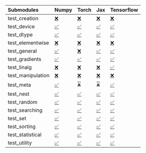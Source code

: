 | Submodules        | Numpy                                                                                                                           | Torch                                                                                                                           | Jax                                                                                                                             | Tensorflow                                                                                                                      |
|:------------------|:--------------------------------------------------------------------------------------------------------------------------------|:--------------------------------------------------------------------------------------------------------------------------------|:--------------------------------------------------------------------------------------------------------------------------------|:--------------------------------------------------------------------------------------------------------------------------------|
| test_creation     | <a href="https://github.com/unifyai/ivy/runs/7980624649?check_suite_focus=true" rel="noopener noreferrer" target="_blank">❌</a> | <a href="https://github.com/unifyai/ivy/runs/7980626545?check_suite_focus=true" rel="noopener noreferrer" target="_blank">❌</a> | <a href="https://github.com/unifyai/ivy/runs/7980628570?check_suite_focus=true" rel="noopener noreferrer" target="_blank">❌</a> | <a href="https://github.com/unifyai/ivy/runs/7980630619?check_suite_focus=true" rel="noopener noreferrer" target="_blank">❌</a> |
| test_device       | <a href="https://github.com/unifyai/ivy/runs/7980624767?check_suite_focus=true" rel="noopener noreferrer" target="_blank">✅</a> | <a href="https://github.com/unifyai/ivy/runs/7980626708?check_suite_focus=true" rel="noopener noreferrer" target="_blank">✅</a> | <a href="https://github.com/unifyai/ivy/runs/7980628727?check_suite_focus=true" rel="noopener noreferrer" target="_blank">✅</a> | <a href="https://github.com/unifyai/ivy/runs/7980630718?check_suite_focus=true" rel="noopener noreferrer" target="_blank">✅</a> |
| test_dtype        | <a href="https://github.com/unifyai/ivy/runs/7980624872?check_suite_focus=true" rel="noopener noreferrer" target="_blank">✅</a> | <a href="https://github.com/unifyai/ivy/runs/7980626837?check_suite_focus=true" rel="noopener noreferrer" target="_blank">✅</a> | <a href="https://github.com/unifyai/ivy/runs/7980628833?check_suite_focus=true" rel="noopener noreferrer" target="_blank">✅</a> | <a href="https://github.com/unifyai/ivy/runs/7980630846?check_suite_focus=true" rel="noopener noreferrer" target="_blank">✅</a> |
| test_elementwise  | <a href="https://github.com/unifyai/ivy/runs/7980624988?check_suite_focus=true" rel="noopener noreferrer" target="_blank">❌</a> | <a href="https://github.com/unifyai/ivy/runs/7980626957?check_suite_focus=true" rel="noopener noreferrer" target="_blank">❌</a> | <a href="https://github.com/unifyai/ivy/runs/7980628964?check_suite_focus=true" rel="noopener noreferrer" target="_blank">❌</a> | <a href="https://github.com/unifyai/ivy/runs/7980631020?check_suite_focus=true" rel="noopener noreferrer" target="_blank">❌</a> |
| test_general      | <a href="https://github.com/unifyai/ivy/runs/7980625106?check_suite_focus=true" rel="noopener noreferrer" target="_blank">✅</a> | <a href="https://github.com/unifyai/ivy/runs/7980627082?check_suite_focus=true" rel="noopener noreferrer" target="_blank">❌</a> | <a href="https://github.com/unifyai/ivy/runs/7980629106?check_suite_focus=true" rel="noopener noreferrer" target="_blank">✅</a> | <a href="https://github.com/unifyai/ivy/runs/7980631113?check_suite_focus=true" rel="noopener noreferrer" target="_blank">✅</a> |
| test_gradients    | <a href="https://github.com/unifyai/ivy/runs/7980625209?check_suite_focus=true" rel="noopener noreferrer" target="_blank">✅</a> | <a href="https://github.com/unifyai/ivy/runs/7980627196?check_suite_focus=true" rel="noopener noreferrer" target="_blank">✅</a> | <a href="https://github.com/unifyai/ivy/runs/7980629273?check_suite_focus=true" rel="noopener noreferrer" target="_blank">✅</a> | <a href="https://github.com/unifyai/ivy/runs/7980631196?check_suite_focus=true" rel="noopener noreferrer" target="_blank">✅</a> |
| test_linalg       | <a href="https://github.com/unifyai/ivy/runs/7980625294?check_suite_focus=true" rel="noopener noreferrer" target="_blank">❌</a> | <a href="https://github.com/unifyai/ivy/runs/7980627308?check_suite_focus=true" rel="noopener noreferrer" target="_blank">❌</a> | <a href="https://github.com/unifyai/ivy/runs/7980629387?check_suite_focus=true" rel="noopener noreferrer" target="_blank">❌</a> | <a href="https://github.com/unifyai/ivy/runs/7980631290?check_suite_focus=true" rel="noopener noreferrer" target="_blank">✅</a> |
| test_manipulation | <a href="https://github.com/unifyai/ivy/runs/7980625405?check_suite_focus=true" rel="noopener noreferrer" target="_blank">❌</a> | <a href="https://github.com/unifyai/ivy/runs/7980627429?check_suite_focus=true" rel="noopener noreferrer" target="_blank">❌</a> | <a href="https://github.com/unifyai/ivy/runs/7980629535?check_suite_focus=true" rel="noopener noreferrer" target="_blank">❌</a> | <a href="https://github.com/unifyai/ivy/runs/7980631376?check_suite_focus=true" rel="noopener noreferrer" target="_blank">❌</a> |
| test_meta         | <a href="https://github.com/unifyai/ivy/runs/7980625505?check_suite_focus=true" rel="noopener noreferrer" target="_blank">✅</a> | <a href="https://github.com/unifyai/ivy/runs/7980627533?check_suite_focus=true" rel="noopener noreferrer" target="_blank">⌛</a> | <a href="https://github.com/unifyai/ivy/runs/7980629673?check_suite_focus=true" rel="noopener noreferrer" target="_blank">⌛</a> | <a href="https://github.com/unifyai/ivy/runs/7980631479?check_suite_focus=true" rel="noopener noreferrer" target="_blank">✅</a> |
| test_nest         | <a href="https://github.com/unifyai/ivy/runs/7980625624?check_suite_focus=true" rel="noopener noreferrer" target="_blank">✅</a> | <a href="https://github.com/unifyai/ivy/runs/7980627653?check_suite_focus=true" rel="noopener noreferrer" target="_blank">✅</a> | <a href="https://github.com/unifyai/ivy/runs/7980629790?check_suite_focus=true" rel="noopener noreferrer" target="_blank">✅</a> | <a href="https://github.com/unifyai/ivy/runs/7980631590?check_suite_focus=true" rel="noopener noreferrer" target="_blank">✅</a> |
| test_random       | <a href="https://github.com/unifyai/ivy/runs/7980625760?check_suite_focus=true" rel="noopener noreferrer" target="_blank">✅</a> | <a href="https://github.com/unifyai/ivy/runs/7980627776?check_suite_focus=true" rel="noopener noreferrer" target="_blank">✅</a> | <a href="https://github.com/unifyai/ivy/runs/7980629912?check_suite_focus=true" rel="noopener noreferrer" target="_blank">✅</a> | <a href="https://github.com/unifyai/ivy/runs/7980631691?check_suite_focus=true" rel="noopener noreferrer" target="_blank">✅</a> |
| test_searching    | <a href="https://github.com/unifyai/ivy/runs/7980625871?check_suite_focus=true" rel="noopener noreferrer" target="_blank">✅</a> | <a href="https://github.com/unifyai/ivy/runs/7980627934?check_suite_focus=true" rel="noopener noreferrer" target="_blank">✅</a> | <a href="https://github.com/unifyai/ivy/runs/7980630030?check_suite_focus=true" rel="noopener noreferrer" target="_blank">✅</a> | <a href="https://github.com/unifyai/ivy/runs/7980631826?check_suite_focus=true" rel="noopener noreferrer" target="_blank">✅</a> |
| test_set          | <a href="https://github.com/unifyai/ivy/runs/7980625985?check_suite_focus=true" rel="noopener noreferrer" target="_blank">✅</a> | <a href="https://github.com/unifyai/ivy/runs/7980628120?check_suite_focus=true" rel="noopener noreferrer" target="_blank">✅</a> | <a href="https://github.com/unifyai/ivy/runs/7980630135?check_suite_focus=true" rel="noopener noreferrer" target="_blank">✅</a> | <a href="https://github.com/unifyai/ivy/runs/7980631942?check_suite_focus=true" rel="noopener noreferrer" target="_blank">✅</a> |
| test_sorting      | <a href="https://github.com/unifyai/ivy/runs/7980626114?check_suite_focus=true" rel="noopener noreferrer" target="_blank">✅</a> | <a href="https://github.com/unifyai/ivy/runs/7980628233?check_suite_focus=true" rel="noopener noreferrer" target="_blank">✅</a> | <a href="https://github.com/unifyai/ivy/runs/7980630242?check_suite_focus=true" rel="noopener noreferrer" target="_blank">✅</a> | <a href="https://github.com/unifyai/ivy/runs/7980632050?check_suite_focus=true" rel="noopener noreferrer" target="_blank">✅</a> |
| test_statistical  | <a href="https://github.com/unifyai/ivy/runs/7980626259?check_suite_focus=true" rel="noopener noreferrer" target="_blank">✅</a> | <a href="https://github.com/unifyai/ivy/runs/7980628344?check_suite_focus=true" rel="noopener noreferrer" target="_blank">✅</a> | <a href="https://github.com/unifyai/ivy/runs/7980630403?check_suite_focus=true" rel="noopener noreferrer" target="_blank">✅</a> | <a href="https://github.com/unifyai/ivy/runs/7980632159?check_suite_focus=true" rel="noopener noreferrer" target="_blank">✅</a> |
| test_utility      | <a href="https://github.com/unifyai/ivy/runs/7980626410?check_suite_focus=true" rel="noopener noreferrer" target="_blank">✅</a> | <a href="https://github.com/unifyai/ivy/runs/7980628462?check_suite_focus=true" rel="noopener noreferrer" target="_blank">✅</a> | <a href="https://github.com/unifyai/ivy/runs/7980630521?check_suite_focus=true" rel="noopener noreferrer" target="_blank">✅</a> | <a href="https://github.com/unifyai/ivy/runs/7980632279?check_suite_focus=true" rel="noopener noreferrer" target="_blank">✅</a> |